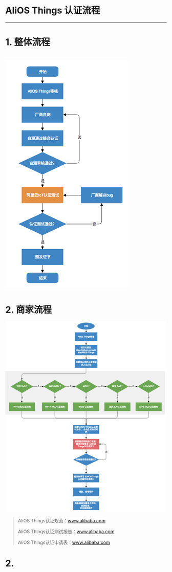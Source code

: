 # AliOS Things 认证流程

---

# 1. 整体流程

#                        ![](/assets/certification_flowchart1.png) 

# 2. 商家流程

![](/assets/certification_flowchart.png)

> AliOS Things认证规范：www.alibaba.com
>
> AliOS Things认证测试报告：www.alibaba.com
>
> AliOS Things认证申请表：www.alibaba.com

# 2.



